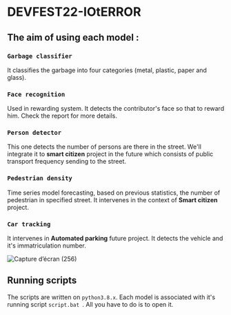 # DEVFEST22-IOtERROR

## The aim of using each model :
### `Garbage classifier`
It classifies the garbage into four categories (metal, plastic, paper and glass).

### `Face recognition`
Used in rewarding system. It detects the contributor's face so that to reward him. Check the report for more details.


### `Person detector`
This one detects the number of persons are there in the street. We'll integrate it to **smart citizen** project in the future which consists of public transport frequency sending to the street.

### `Pedestrian density`
Time series model forecasting, based on previous statistics, the number of pedestrian in specified street. It intervenes in the context of **Smart citizen** project.

### `Car tracking`
It intervenes in **Automated parking** future project. It detects the vehicle and it's immatriculation number.

![Capture d’écran (256)](https://user-images.githubusercontent.com/100322125/205437061-764a8149-03d4-4c9f-afd0-de155d8850d5.png)


## Running scripts
The scripts are written on `python3.8.x`. Each model is associated with it's running script ```script.bat ```. All you have to do is to open it.
